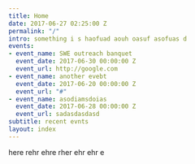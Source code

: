 ```yaml
---
title: Home
date: 2017-06-27 02:25:00 Z
permalink: "/"
intro: something i s haofuad aouh oasuf asofuas d
events:
- event_name: SWE outreach banquet
  event_date: 2017-06-30 00:00:00 Z
  event_url: http://google.com
- event_name: another evebt
  event_date: 2017-06-20 00:00:00 Z
  event_url: "#"
- event_name: asodiamsdoias
  event_date: 2017-06-28 00:00:00 Z
  event_url: sadasdasdasd
subtitle: recent evnts
layout: index
---
```


here rehr ehre rher ehr ehr e
